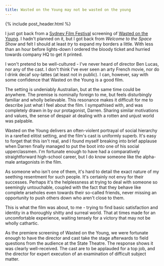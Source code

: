 ```yaml
---
title: Wasted on the Young may not be wasted on the young
---
```


{% include post_header.html %}

I just got back from a [Sydney Film Festival](http://sff.org.au/) screening of [Wasted on the Young](http://tix.sff.org.au/session2.asp?sn=Wasted+on+the+Young). I hadn't planned on it, but I got back from *Welcome to the Space Show* and felt I should at least *try* to expand my borders a little. With less than an hour before lights-down I ordered the bloody ticket and hurried towards company HQ to get it printed.

I won't pretend to be well-cultured - I've never heard of director Ben Lucas, nor any of the cast. I don't think I've ever seen an arty French movie, nor do I drink decaf soy-lattes (at least not in public). I can, however, say with some confidence that Wasted on the Young is a good film.

The setting is undeniably Australian, but at the same time could be anywhere. The premise is nominally foreign to me, but feels disturbingly familiar and wholly believable. This resonance makes it difficult for me to describe just what I feel about the film. I sympathised with, and was completely drawn in by our protagonist, Darren. Sharing similar motivations and values, the sense of despair at dealing with a rotten and unjust world was palpable.

Wasted on the Young delivers an often-violent portrayal of social hierarchy in a rarefied elitist setting, and the film's cast is uniformly superb. It's easy to forget that this isn't real, and I found myself breaking into brief applause when Darren finally managed to put the boot into one of his social upperclassmen. I'm fortunate enough to have had a comparatively straightforward high-school career, but I do know someone like the alpha-male antagonists in the film.

As someone who isn't one of them, it's hard to detail the exact nature of my seething resentment for such people. It's certainly not envy for their successes. Perhaps it's the helplessness at trying to deal with someone so seemingly untouchable, coupled with the fact that they behave like complete arseholes even towards their so-called friends, never missing an opportunity to push others down who aren't close to them.

This is what the film was about, to me - trying to find basic satisfaction and identity in a thoroughly shitty and surreal world. That at times made for an uncomfortable experience, waiting tensely for a victory that may not be wholly cathartic.

As the premiere screening of Wasted on the Young, we were fortunate enough to have the director and cast take the stage afterwards to field questions from the audience at the State Theatre. The response shows it was clearly well-received. The cast are to be applauded for a top job, and the director for expert execution of an examination of difficult subject matter.

